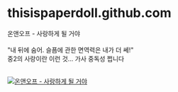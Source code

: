 # thisispaperdoll.github.com


온앤오프 - 사랑하게 될 거야<br><br>
"내 뒤에 숨어. 슬픔에 관한 면역력은 내가 더 쎄!"<br>
중2의 사랑이란 이런 것... 가사 중독성 쩝니다
<br><br>

[![온앤오프 - 사랑하게 될 거야](https://i.ytimg.com/vi/ukZ0cnIeMXQ/mqdefault.jpg)](https://www.youtube.com/watch?v=ukZ0cnIeMXQ)

